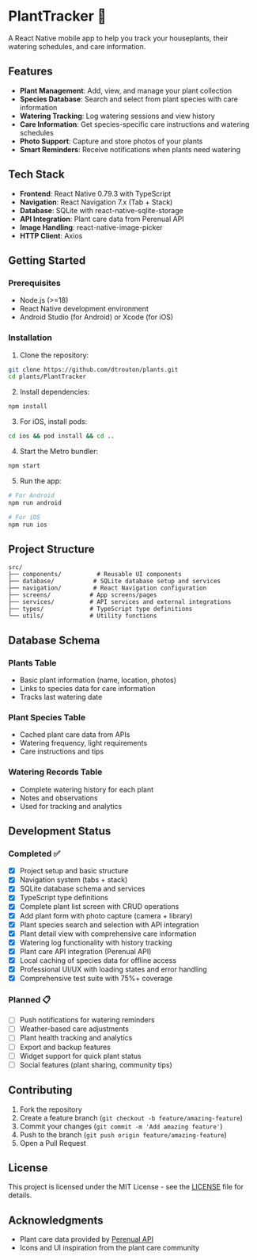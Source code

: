 # PlantTracker 🌱

A React Native mobile app to help you track your houseplants, their watering schedules, and care information.

## Features

- **Plant Management**: Add, view, and manage your plant collection
- **Species Database**: Search and select from plant species with care information
- **Watering Tracking**: Log watering sessions and view history
- **Care Information**: Get species-specific care instructions and watering schedules
- **Photo Support**: Capture and store photos of your plants
- **Smart Reminders**: Receive notifications when plants need watering

## Tech Stack

- **Frontend**: React Native 0.79.3 with TypeScript
- **Navigation**: React Navigation 7.x (Tab + Stack)
- **Database**: SQLite with react-native-sqlite-storage
- **API Integration**: Plant care data from Perenual API
- **Image Handling**: react-native-image-picker
- **HTTP Client**: Axios

## Getting Started

### Prerequisites

- Node.js (>=18)
- React Native development environment
- Android Studio (for Android) or Xcode (for iOS)

### Installation

1. Clone the repository:
```bash
git clone https://github.com/dtrouton/plants.git
cd plants/PlantTracker
```

2. Install dependencies:
```bash
npm install
```

3. For iOS, install pods:
```bash
cd ios && pod install && cd ..
```

4. Start the Metro bundler:
```bash
npm start
```

5. Run the app:
```bash
# For Android
npm run android

# For iOS
npm run ios
```

## Project Structure

```
src/
├── components/          # Reusable UI components
├── database/           # SQLite database setup and services
├── navigation/         # React Navigation configuration
├── screens/           # App screens/pages
├── services/          # API services and external integrations
├── types/             # TypeScript type definitions
└── utils/             # Utility functions
```

## Database Schema

### Plants Table
- Basic plant information (name, location, photos)
- Links to species data for care information
- Tracks last watering date

### Plant Species Table
- Cached plant care data from APIs
- Watering frequency, light requirements
- Care instructions and tips

### Watering Records Table
- Complete watering history for each plant
- Notes and observations
- Used for tracking and analytics

## Development Status

### Completed ✅
- [x] Project setup and basic structure
- [x] Navigation system (tabs + stack)
- [x] SQLite database schema and services
- [x] TypeScript type definitions
- [x] Complete plant list screen with CRUD operations
- [x] Add plant form with photo capture (camera + library)
- [x] Plant species search and selection with API integration
- [x] Plant detail view with comprehensive care information
- [x] Watering log functionality with history tracking
- [x] Plant care API integration (Perenual API)
- [x] Local caching of species data for offline access
- [x] Professional UI/UX with loading states and error handling
- [x] Comprehensive test suite with 75%+ coverage

### Planned 📋
- [ ] Push notifications for watering reminders
- [ ] Weather-based care adjustments
- [ ] Plant health tracking and analytics
- [ ] Export and backup features
- [ ] Widget support for quick plant status
- [ ] Social features (plant sharing, community tips)

## Contributing

1. Fork the repository
2. Create a feature branch (`git checkout -b feature/amazing-feature`)
3. Commit your changes (`git commit -m 'Add amazing feature'`)
4. Push to the branch (`git push origin feature/amazing-feature`)
5. Open a Pull Request

## License

This project is licensed under the MIT License - see the [LICENSE](LICENSE) file for details.

## Acknowledgments

- Plant care data provided by [Perenual API](https://perenual.com/)
- Icons and UI inspiration from the plant care community